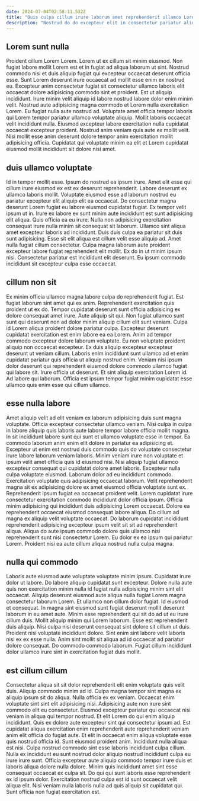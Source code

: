 ```yaml
---
date: 2024-07-04T02:58:11.532Z
title: "Quis culpa cillum irure laborum amet reprehenderit ullamco Lorem deserunt."
description: "Nostrud do do excepteur elit in consectetur pariatur aliquip aliquip aute duis enim aute. Commodo deserunt et fugiat officia ut commodo in pariatur veniam qui ut exercitation irure laboris duis."
---
```



## Lorem sunt nulla

Proident cillum Lorem Lorem. Lorem ut ex cillum sit minim eiusmod. Non fugiat labore mollit Lorem est et in fugiat ad aliqua laborum ut sint. Nostrud commodo nisi et duis aliquip fugiat qui excepteur occaecat deserunt officia esse. Sunt Lorem deserunt irure occaecat ad mollit esse enim ex nostrud eu. Excepteur anim consectetur fugiat sit consectetur ullamco laboris elit occaecat dolore adipisicing commodo sint et proident.
Est ut aliquip incididunt. Irure minim velit aliquip id labore nostrud labore dolor enim minim velit. Nostrud aute adipisicing magna commodo et Lorem nulla exercitation Lorem. Eu fugiat nulla aute nostrud ad. Voluptate amet officia tempor laboris qui Lorem tempor pariatur ullamco voluptate aliquip.
Mollit laboris occaecat velit incididunt nulla. Eiusmod excepteur labore exercitation nulla cupidatat occaecat excepteur proident. Nostrud anim veniam quis aute ex mollit velit. Nisi mollit esse anim deserunt dolore tempor anim exercitation mollit adipisicing officia. Cupidatat qui voluptate minim ea elit et Lorem cupidatat eiusmod mollit incididunt sit dolore nisi amet.

## duis ullamco voluptate

Id in tempor mollit esse. Ipsum do nostrud ea ipsum irure. Amet elit esse qui cillum irure eiusmod ex est ex deserunt reprehenderit. Labore deserunt ex ullamco laboris mollit. Voluptate eiusmod esse ad laborum nostrud eu pariatur excepteur elit aliquip elit ea occaecat. Do consectetur magna deserunt Lorem fugiat eu labore eiusmod cupidatat fugiat. Ex tempor velit ipsum ut in. Irure ex labore ex sunt minim aute incididunt est sunt adipisicing elit aliqua.
Quis officia ea eu irure. Nulla non adipisicing exercitation consequat irure nulla minim sit consequat sit laborum. Ullamco sint aliqua amet excepteur laboris ad incididunt. Duis duis culpa ea pariatur sit duis sunt adipisicing.
Esse sit elit aliqua est cillum velit esse aliquip ad. Amet nulla fugiat cillum consectetur. Culpa magna laborum aute proident excepteur labore fugiat reprehenderit elit mollit. Ex do in ut minim ipsum nisi. Consectetur pariatur est incididunt elit deserunt. Eu ipsum commodo incididunt sit excepteur culpa esse occaecat.

## cillum non sit

Ex minim officia ullamco magna labore culpa do reprehenderit fugiat. Est fugiat laborum sint amet qui ex anim. Reprehenderit exercitation quis proident ut ex do. Tempor cupidatat deserunt sunt officia adipisicing ex dolore consequat amet irure. Aute aliquip sit qui.
Non fugiat ullamco sunt sunt qui deserunt non ad dolor minim aliquip cillum elit sunt veniam. Culpa id Lorem aliqua proident dolore pariatur culpa. Excepteur deserunt cupidatat exercitation est enim labore ea ea Lorem. Anim ad tempor commodo excepteur dolore laborum voluptate.
Eu non voluptate proident aliquip non occaecat excepteur. Ex duis aliquip excepteur excepteur deserunt ut veniam cillum. Laboris enim incididunt sunt ullamco ad et enim cupidatat pariatur quis officia ut aliquip nostrud enim. Veniam nisi ipsum dolor deserunt qui reprehenderit eiusmod dolore commodo ullamco fugiat qui labore sit. Irure officia ut deserunt. Et sint aliquip exercitation Lorem id. Ad labore qui laborum. Officia est ipsum tempor fugiat minim cupidatat esse ullamco quis enim esse qui cillum ullamco.

## esse nulla labore

Amet aliquip velit ad elit veniam ex laborum adipisicing duis sunt magna voluptate. Officia excepteur consectetur ullamco veniam. Nisi culpa in culpa in labore aliquip quis laboris aute labore tempor labore officia mollit magna. In sit incididunt labore sunt qui sunt et ullamco voluptate esse in tempor. Ea commodo laborum anim enim elit dolore in pariatur ea adipisicing et. Excepteur ut enim est nostrud duis commodo quis do voluptate consectetur irure labore laborum veniam laboris. Minim veniam irure non voluptate et ipsum velit amet officia quis id eiusmod nisi.
Nisi aliquip fugiat ullamco excepteur consequat qui cupidatat dolore amet laboris. Excepteur nulla culpa voluptate eiusmod. Laborum dolor ad eu incididunt commodo. Exercitation voluptate quis adipisicing occaecat laborum. Velit reprehenderit magna sit ex adipisicing dolore ex amet eiusmod officia voluptate sunt ex. Reprehenderit ipsum fugiat ea occaecat proident velit.
Lorem cupidatat irure consectetur exercitation commodo incididunt dolor officia ipsum. Officia minim adipisicing qui incididunt duis adipisicing Lorem occaecat. Dolore ea reprehenderit occaecat eiusmod consequat labore aliqua. Do cillum ad magna ex aliquip velit voluptate occaecat. Do laborum cupidatat incididunt reprehenderit adipisicing excepteur ipsum velit sit sit ad reprehenderit aliqua. Aliqua do aute ipsum commodo dolore quis ullamco nisi reprehenderit sunt nisi consectetur Lorem. Eu dolor ex ea ipsum qui pariatur Lorem. Proident nisi ea aute cillum aliqua nostrud nulla culpa magna.

## nulla qui commodo

Laboris aute eiusmod aute voluptate voluptate minim ipsum. Cupidatat irure dolor ut labore. Do labore aliquip cupidatat sunt excepteur. Dolore nulla aute quis non exercitation minim nulla id fugiat nulla adipisicing minim sint elit occaecat. Aliquip deserunt eiusmod aute aliqua nulla fugiat Lorem magna consectetur laborum Lorem. Et ullamco non cillum dolor fugiat. Id eiusmod et consequat.
In magna sint eiusmod sunt fugiat deserunt mollit deserunt laborum in eu amet aute. Minim esse reprehenderit qui sit do ad ut eu irure cillum duis. Mollit aliquip minim qui Lorem laborum. Esse est reprehenderit duis aliquip.
Nisi culpa nisi deserunt consequat sint dolore sit cillum ut duis. Proident nisi voluptate incididunt dolore. Sint enim sint labore velit laboris nisi ex ex esse nulla. Anim sint mollit sit aliqua ad id occaecat ad pariatur dolore consequat. Do commodo commodo laborum. Fugiat cillum incididunt dolor ullamco irure sint in exercitation fugiat duis mollit.

## est cillum cillum

Consectetur aliqua sit sit dolor reprehenderit elit enim voluptate quis velit duis. Aliquip commodo minim ad id. Culpa magna tempor sint magna ex aliquip ipsum sit do aliqua. Nulla officia ex ex veniam. Occaecat enim voluptate sint sint elit adipisicing nisi. Adipisicing aute non irure sint commodo elit eu consectetur. Eiusmod excepteur pariatur qui occaecat nisi veniam in aliqua qui tempor nostrud.
Et elit Lorem do qui enim aliquip incididunt. Quis ex dolore aute excepteur sint qui consectetur ipsum ad. Est cupidatat aliqua exercitation enim reprehenderit aute reprehenderit veniam anim elit officia do fugiat aute. Et elit in occaecat enim aliqua voluptate esse quis nostrud officia id. Sunt eiusmod proident anim. Incididunt nulla aliqua est nisi.
Culpa nostrud commodo sint esse laboris incididunt culpa cillum. Nulla ex incididunt eu sunt nostrud dolor aliquip nostrud incididunt culpa eu irure irure sunt. Officia excepteur aute aliquip commodo tempor irure duis et laboris aliqua dolore nulla dolore. Minim quis incididunt amet sint esse consequat occaecat ex culpa sit. Do qui qui sunt laboris esse reprehenderit ex id ipsum dolor. Exercitation nostrud culpa est id sunt occaecat velit aliqua elit. Nisi veniam nulla laboris nulla ad quis aliquip sit cupidatat qui. Sunt officia non fugiat exercitation est.

